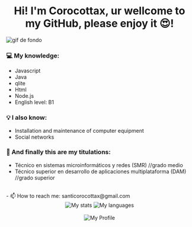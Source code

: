 <h1 align="center"> Hi! I'm Corocottax, ur wellcome to my GitHub, please enjoy it 😍!</h1>

<img src="https://64.media.tumblr.com/61b42677879a0be38fb2779459b0f456/tumblr_nzv60uVwxB1uo5tbio1_1280.gifv" alt="gif de fondo">

### 💻 My knowledge: 

- Javascript
- Java
- qlite
- Html
- Node.js
- English level: B1

### 💡 I also know: 

- Installation and maintenance of computer equipment
- Social networks

### 📜 And finally this are my titulations:

- Técnico en sistemas microinformáticos y redes (SMR) //grado medio
- Técnico superior en desarrollo de aplicaciones multiplataforma (DAM) //grado superior

</br>
- 📫 How to reach me: santicorocottax@gmail.com
</br>

<div align="center"> 
    <img align="center" src="https://github-readme-stats.vercel.app/api?username=Corocottax&show_icons=true&hide_border=true" alt="My stats" />
    <img align="center" src="https://github-readme-stats.vercel.app/api/top-langs?username=Corocottax&show_icons=true&locale=en&layout=compact" alt="My languages" />
</div>

</br>

<div align="center">
  <img src="https://komarev.com/ghpvc/?username=Corocottax&label=Profile%20views&color=0e75b6&style=flat" alt="My Profile" />
</div>


